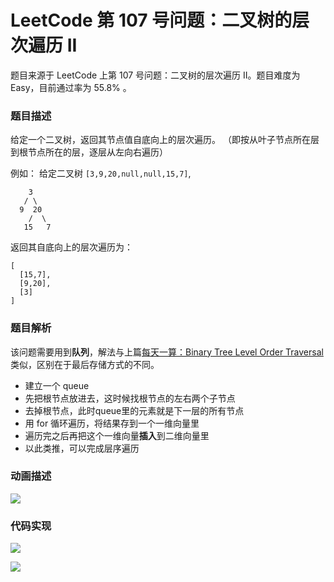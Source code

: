 # LeetCode 第 107 号问题：二叉树的层次遍历 II


>


题目来源于 LeetCode 上第 107 号问题：二叉树的层次遍历 II。题目难度为 Easy，目前通过率为 55.8% 。

### 题目描述

给定一个二叉树，返回其节点值自底向上的层次遍历。 （即按从叶子节点所在层到根节点所在的层，逐层从左向右遍历）

例如：
给定二叉树 `[3,9,20,null,null,15,7]`,

```
    3
   / \
  9  20
    /  \
   15   7
```

返回其自底向上的层次遍历为：

```
[
  [15,7],
  [9,20],
  [3]
]
```

### 题目解析

该问题需要用到**队列**，解法与上篇[每天一算：Binary Tree Level Order Traversal](https://xiaozhuanlan.com/topic/8579460312)类似，区别在于最后存储方式的不同。

- 建立一个 queue
- 先把根节点放进去，这时候找根节点的左右两个子节点
- 去掉根节点，此时queue里的元素就是下一层的所有节点
- 用 for 循环遍历，将结果存到一个一维向量里
- 遍历完之后再把这个一维向量**插入**到二维向量里
- 以此类推，可以完成层序遍历



### 动画描述

![](https://bucket-1257126549.cos.ap-guangzhou.myqcloud.com/20181112203355.gif)



### 代码实现

![](https://bucket-1257126549.cos.ap-guangzhou.myqcloud.com/20181112203645.png)





![](https://bucket-1257126549.cos.ap-guangzhou.myqcloud.com/blog/fz0rq.png)